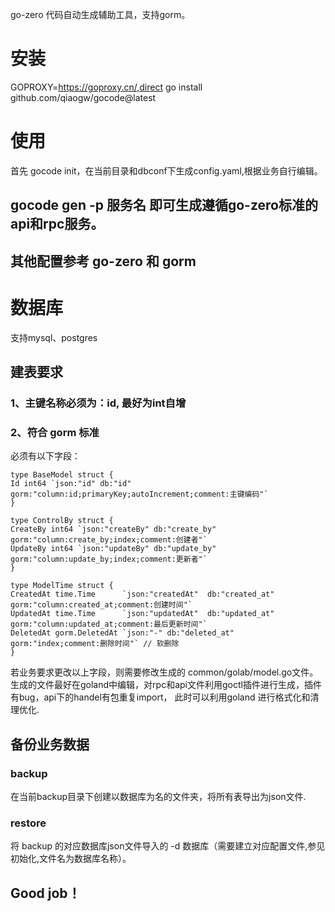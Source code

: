 go-zero 代码自动生成辅助工具，支持gorm。
# 安装
GOPROXY=https://goproxy.cn/,direct go install github.com/qiaogw/gocode@latest
# 使用
 首先 gocode init，在当前目录和dbconf下生成config.yaml,根据业务自行编辑。

## gocode gen -p 服务名 即可生成遵循go-zero标准的api和rpc服务。
## 其他配置参考 go-zero 和 gorm

# 数据库
 支持mysql、postgres

## 建表要求
### 1、主键名称必须为：id, 最好为int自增
### 2、符合 gorm 标准
必须有以下字段：

 ```
type BaseModel struct {
Id int64 `json:"id" db:"id" gorm:"column:id;primaryKey;autoIncrement;comment:主键编码"`
}

type ControlBy struct {
CreateBy int64 `json:"createBy" db:"create_by" gorm:"column:create_by;index;comment:创建者"`
UpdateBy int64 `json:"updateBy" db:"update_by" gorm:"column:update_by;index;comment:更新者"`
}

type ModelTime struct {
CreatedAt time.Time      `json:"createdAt"  db:"created_at" gorm:"column:created_at;comment:创建时间"`
UpdatedAt time.Time      `json:"updatedAt"  db:"updated_at" gorm:"column:updated_at;comment:最后更新时间"`
DeletedAt gorm.DeletedAt `json:"-" db:"deleted_at" gorm:"index;comment:删除时间"` // 软删除
}
 ```

若业务要求更改以上字段，则需要修改生成的 common/golab/model.go文件。
生成的文件最好在goland中编辑，对rpc和api文件利用goctl插件进行生成，插件有bug，api下的handel有包重复import，
此时可以利用goland 进行格式化和清理优化.

## 备份业务数据
### backup
在当前backup目录下创建以数据库为名的文件夹，将所有表导出为json文件.

### restore
将 backup 的对应数据库json文件导入的 -d 数据库（需要建立对应配置文件,参见初始化,文件名为数据库名称）。

## Good job！